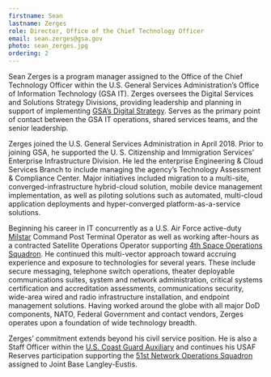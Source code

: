 ```yaml
---
firstname: Sean
lastname: Zerges
role: Director, Office of the Chief Technology Officer
email: sean.zerges@gsa.gov
photo: sean_zerges.jpg
ordering: 2
---
```

Sean Zerges is a program manager assigned to the Office of the Chief Technology Officer within the U.S. General Services Administration’s Office of Information Technology (GSA IT).  Zerges oversees the Digital Services and Solutions Strategy Divisions, providing leadership and planning in support of implementing [GSA’s Digital Strategy](https://www.gsa.gov/technology/government-it-initiatives/digital-strategy).  Serves as the primary point of contact between the GSA IT operations, shared services teams, and the senior leadership.

Zerges joined the U.S. General Services Administration in April 2018. Prior to joining GSA, he supported the U. S. Citizenship and Immigration Services’ Enterprise Infrastructure Division.  He led the enterprise Engineering & Cloud Services Branch to include managing the agency’s Technology Assessment & Compliance Center.  Major initiatives included migration to a multi-site, converged-infrastructure hybrid-cloud solution, mobile device management implementation, as well as piloting solutions such as automated, multi-cloud application deployments and hyper-converged platform-as-a-service solutions.

Beginning his career in IT concurrently as a U.S. Air Force active-duty [Milstar](https://www.af.mil/About-Us/Fact-Sheets/Display/Article/104563/milstar-satellite-communications-system/) Command Post Terminal Operator as well as working after-hours as a contracted Satellite Operations Operator supporting [4th Space Operations Squadron](https://www.schriever.af.mil/About-Us/Fact-Sheets/Display/Article/275820/4th-space-operations-squadron/).  He continued this multi-vector approach toward accruing experience and exposure to technologies for several years.  These include secure messaging, telephone switch operations, theater deployable communications suites, system and network administration, critical systems certification and accreditation assessments, communications security, wide-area wired and radio infrastructure installation, and endpoint management solutions.  Having worked around the globe with all major DoD components, NATO, Federal Government and contact vendors, Zerges operates upon a foundation of wide technology breadth.

Zerges’ commitment extends beyond his civil service position.  He is also a Staff Officer within the [U.S. Coast Guard Auxiliary](http://www.cgaux.org/) and continues his USAF Reserves participation supporting the [51st Network Operations Squadron](https://www.960cyber.afrc.af.mil/Units/) assigned to Joint Base Langley-Eustis.
